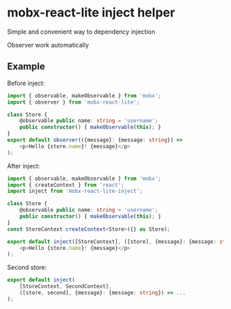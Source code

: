 # mobx-react-lite inject helper

Simple and convenient way to dependency injection

Observer work automatically

Example
------

Before inject:

```ts
import { observable, makeObservable } from 'mobx';
import { observer } from 'mobx-react-lite';

class Store {
	@observable public name: string = 'username';
	public constructor() { makeObservable(this); }
}
export default observer(({message}: {message: string}) =>
	<p>Hello {store.name}! {message}</p>
);
```

After inject:

```ts
import { observable, makeObservable } from 'mobx';
import { createContext } from 'react';
import inject from 'mobx-react-lite-inject';

class Store {
	@observable public name: string = 'username';
	public constructor() { makeObservable(this); }
}
const StoreContext createContext<Store>({} as Store);

export default inject([StoreContext], ([store], {message}: {message: string}) =>
	<p>Hello {store.name}! {message}</p>
);
```

Second store:

```ts
export default inject(
	[StoreContext, SecondContext],
	([store, second], {message}: {message: string}) => ...
);
```